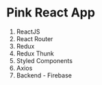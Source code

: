 # Pink React App

1) ReactJS
2) React Router
3) Redux
4) Redux Thunk
5) Styled Components
6) Axios
7) Backend - Firebase
